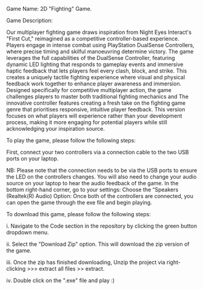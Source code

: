 Game Name: 2D "Fighting" Game.

Game Description:

Our multiplayer fighting game draws inspiration from Night Eyes Interact's "First Cut," reimagined as a competitive controller-based experience. 
Players engage in intense combat using PlayStation DualSense Controllers, where precise timing and skilful manoeuvring determine victory.
The game leverages the full capabilities of the DualSense Controller, featuring dynamic LED lighting that responds to gameplay events and immersive 
haptic feedback that lets players feel every clash, block, and strike. This creates a uniquely tactile fighting experience where visual and physical 
feedback work together to enhance player awareness and immersion.
Designed specifically for competitive multiplayer action, the game challenges players to master both traditional fighting mechanics and 
The innovative controller features creating a fresh take on the fighting game genre that prioritises responsive, intuitive player feedback.
This version focuses on what players will experience rather than your development process, making it more engaging for potential players while still acknowledging your inspiration source.

To play the game, please follow the following steps:

First, connect your two controllers via a connection cable to the two USB ports on your laptop.

NB: Please note that the connection needs to be via the USB ports to ensure the LED on the controllers changes. 
You will also need to change your audio source on your laptop to hear the audio feedback of the game. 
In the bottom right-hand corner, go to your settings: 
Choose the “Speakers (Realtek(R) Audio) Option:
Once both of the controllers are connected, you can open the game through the exe file and begin playing. 

To download this game, please follow the following steps:

i. Navigate to the Code section in the repository by clicking the green button dropdown menu.

ii. Select the "Download Zip" option. This will download the zip version of the game.

iii. Once the zip has finished downloading, Unzip the project via right-clicking >>> extract all files >> extract.

iv. Double click on the ".exe" file and play :)




